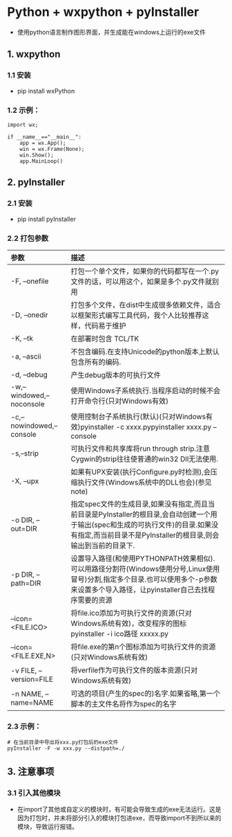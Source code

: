 # Python + wxpython + pyInstaller
  * 使用python语言制作图形界面，并生成能在windows上运行的exe文件

## 1. wxpython

### 1.1 安装
  * pip install wxPython

### 1.2 示例：
```
import wx;

if __name__=="__main__":
    app = wx.App();
    win = wx.Frame(None);
    win.Show();
    app.MainLoop()

```

## 2. pyInstaller

### 2.1 安装
  * pip install pyInstaller

### 2.2 打包参数

|参数|描述|
|:--|:--|
|-F, –onefile|打包一个单个文件，如果你的代码都写在一个.py文件的话，可以用这个，如果是多个.py文件就别用|
|-D, –onedir|打包多个文件，在dist中生成很多依赖文件，适合以框架形式编写工具代码，我个人比较推荐这样，代码易于维护|
|-K, –tk|在部署时包含 TCL/TK|
|-a, –ascii|不包含编码.在支持Unicode的python版本上默认包含所有的编码.|
|-d, –debug|产生debug版本的可执行文件|
|-w,–windowed,–noconsole|使用Windows子系统执行.当程序启动的时候不会打开命令行(只对Windows有效)|
|-c,–nowindowed,–console|使用控制台子系统执行(默认)(只对Windows有效)pyinstaller -c xxxx.pypyinstaller xxxx.py –console|
|-s,–strip|可执行文件和共享库将run through strip.注意Cygwin的strip往往使普通的win32 Dll无法使用.|
|-X, –upx|如果有UPX安装(执行Configure.py时检测),会压缩执行文件(Windows系统中的DLL也会)(参见note)|
|-o DIR, –out=DIR|指定spec文件的生成目录,如果没有指定,而且当前目录是PyInstaller的根目录,会自动创建一个用于输出(spec和生成的可执行文件)的目录.如果没有指定,而当前目录不是PyInstaller的根目录,则会输出到当前的目录下.|
|-p DIR, –path=DIR|设置导入路径(和使用PYTHONPATH效果相似).可以用路径分割符(Windows使用分号,Linux使用冒号)分割,指定多个目录.也可以使用多个-p参数来设置多个导入路径，让pyinstaller自己去找程序需要的资源|
|–icon=<FILE.ICO>|将file.ico添加为可执行文件的资源(只对Windows系统有效)，改变程序的图标 pyinstaller -i ico路径 xxxxx.py|
|–icon=<FILE.EXE,N>|将file.exe的第n个图标添加为可执行文件的资源(只对Windows系统有效)|
|-v FILE, –version=FILE|将verfile作为可执行文件的版本资源(只对Windows系统有效)|
|-n NAME, –name=NAME|可选的项目(产生的spec的)名字.如果省略,第一个脚本的主文件名将作为spec的名字|

### 2.3 示例：
```
# 在当前目录中导出将xxx.py打包后的exe文件
pyInstaller -F -w xxx.py --distpath=./
```

## 3. 注意事项

### 3.1 引入其他模块
  * 在import了其他或自定义的模块时，有可能会导致生成的exe无法运行。这是因为打包时，并未将部分引入的模块打包进exe，而导致import不到所以来的模块，导致运行报错。